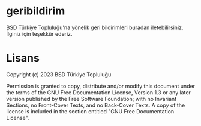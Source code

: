 # geribildirim

BSD Türkiye Topluluğu'na yönelik geri bildirimleri buradan iletebilirsiniz. İlginiz için teşekkür ederiz.

# Lisans

Copyright (c) 2023 BSD Türkiye Topluluğu

Permission is granted to copy, distribute and/or modify this document under the terms of the GNU Free Documentation License, Version 1.3 or any later version published by the Free Software Foundation; with no Invariant Sections, no Front-Cover Texts, and no Back-Cover Texts. A copy of the license is included in the section entitled "GNU Free Documentation License".
